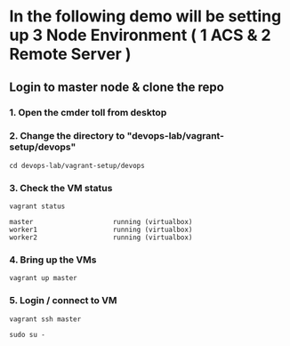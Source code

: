 # In the following demo will be setting up 3 Node Environment ( 1 ACS & 2 Remote Server ) 

## Login to master node & clone the repo 

### 1. Open the cmder toll from desktop

### 2. Change the directory to "devops-lab/vagrant-setup/devops"
```
cd devops-lab/vagrant-setup/devops
```
### 3. Check the VM status 
```
vagrant status 
```
```
master                    running (virtualbox)
worker1                   running (virtualbox)
worker2                   running (virtualbox)
```

### 4. Bring up the VMs
```
vagrant up master
```

### 5. Login / connect to VM
```
vagrant ssh master
```
```
sudo su - 
```
